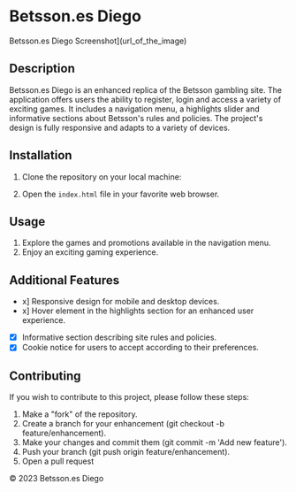 # Betsson.es Diego

Betsson.es Diego Screenshot](url_of_the_image)

## Description
Betsson.es Diego is an enhanced replica of the Betsson gambling site. The application offers users the ability to register, login and access a variety of exciting games. It includes a navigation menu, a highlights slider and informative sections about Betsson's rules and policies. The project's design is fully responsive and adapts to a variety of devices.


## Installation
1. Clone the repository on your local machine:


2. Open the `index.html` file in your favorite web browser.

## Usage
1. Explore the games and promotions available in the navigation menu.
2. Enjoy an exciting gaming experience.

## Additional Features
- x] Responsive design for mobile and desktop devices.
- x] Hover element in the highlights section for an enhanced user experience.
- [x] Informative section describing site rules and policies.
- [x] Cookie notice for users to accept according to their preferences.

## Contributing
If you wish to contribute to this project, please follow these steps:

1. Make a "fork" of the repository.
2. Create a branch for your enhancement (git checkout -b feature/enhancement).
3. Make your changes and commit them (git commit -m 'Add new feature').
4. Push your branch (git push origin feature/enhancement).
5. Open a pull request

© 2023 Betsson.es Diego


